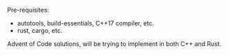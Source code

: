 Pre-requisites:

* autotools, build-essentials, C++17 compiler, etc.
* rust, cargo, etc.

Advent of Code solutions, will be trying to implement in both C++ and Rust.
